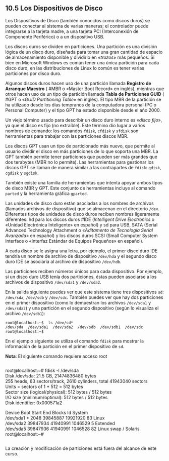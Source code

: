 ## 10.5 Los Dispositivos de Disco

Los Dispositivos de Disco (también conocidos como discos duros) se pueden conectar al sistema de varias maneras; el controlador puede integrarse a la tarjeta madre, a una tarjeta PCI (Interconexión de Componente Periférico) o a un dispositivo USB.

Los discos duros se dividen en particiones. Una partición es una división lógica de un disco duro, diseñada para tomar una gran cantidad de espacio de almacenamiento disponible y dividirlo en «_trozos_» más pequeños. Si bien en Microsoft Windows es común tener una única partición para cada disco duro, en las distribuciones de Linux lo común es tener varias particiones por disco duro.

Algunos discos duros hacen uso de una partición llamada **Registro de Arranque Maestro** ( #MBR o «Master Boot Record» en inglés), mientras que otros hacen uso de un tipo de partición llamada **Tabla de Particiones GUID** ( #GPT o «_GUID Partitioning Table_» en inglés). El tipo MBR de la partición se ha utilizado desde los días tempranos de la computadora personal (PC o Personal Computer) y el tipo GPT ha estado disponible desde el año 2000.

Un viejo término usado para describir un disco duro interno es «_disco fijo_», ya que el disco es fijo (no extraíble). Este término dio lugar a varios nombres de comando: los comandos `fdisk`, `cfdisk` y `sfdisk` son herramientas para trabajar con las particiones discos MBR.

Los discos GPT usan un tipo de particionado más nuevo, que permite al usuario dividir el disco en más particiones de lo que soporta una MBR. La GPT también permite tener particiones que pueden ser más grandes que dos terabytes (MBR no lo permite). Las herramientas para gestionar los discos GPT se llaman de manera similar a las contrapartes de `fdisk`: `gdisk`, `cgdisk` y `sgdisk`.

También existe una familia de herramientas que intenta apoyar ambos tipos de disco MBR y GPT. Este conjunto de herramientas incluye al comando `parted` y la herramienta gráfica `gparted`.

Las unidades de disco duro están asociadas a los nombres de archivos (llamados archivos de dispositivo) que se almacenan en el directorio `/dev`. Diferentes tipos de unidades de disco duros reciben nombres ligeramente diferentes: hd para los discos duros #IDE (_Intelligent Drive Electronics_ o «Unidad Electrónica Inteligente» en español) y sd para USB, SATA (Serial Advanced Technology Attachment o «_Aditamento de Tecnología Serial Avanzada_» en español) y los discos duros SCSI (Small Computer System Interface o «Interfaz Estándar de Equipos Pequeños» en español).

A cada disco se le asigna una letra, por ejemplo, el primer disco duro IDE tendría un nombre de archivo de dispositivo `/dev/hda` y el segundo disco duro IDE se asociaría al archivo de dispositivo `/dev/hdb`.

Las particiones reciben números únicos para cada dispositivo. Por ejemplo, si un disco duro USB tenía dos particiones, éstas pueden asociarse a los archivos de dispositivo `/dev/sda1` y `/dev/sda2`.

En la salida siguiente puedes ver que este sistema tiene tres dispositivos `sd`: `/dev/sda`, `/dev/sdb` y `/dev/sdc`. También puedes ver que hay dos particiones en el primer dispositivo (como lo demuestran los archivos `/dev/sda1` y `/dev/sda2`) y una partición en el segundo dispositivo (según lo visualiza el archivo `/dev/sdb1`):

```shell-session
root@localhost:~$  ls /dev/sd*                                               
/dev/sda  /dev/sda1  /dev/sda2  /dev/sdb  /dev/sdb1  /dev/sdc              
root@localhost:~$
```

En el ejemplo siguiente se utiliza el comando `fdisk` para mostrar la información de la partición en el primer dispositivo de `sd`.
>
**Nota**: El siguiente comando requiere acceso root
>```shell-session
root@localhost:~# fdisk -l /dev/sda                                             
Disk /dev/sda: 21.5 GB, 21474836480 bytes                                       
255 heads, 63 sectors/track, 2610 cylinders, total 41943040 sectors             
Units = sectors of 1 * 512 = 512 bytes                                          
Sector size (logical/physical): 512 bytes / 512 bytes                           
I/O size (minimum/optimal): 512 bytes / 512 bytes                               
Disk identifier: 0x000571a2                                                     
>                                                                                
   Device Boot      Start         End      Blocks   Id  System                  
/dev/sda1   *        2048    39845887    19921920   83  Linux                   
/dev/sda2        39847934    41940991     1046529    5  Extended                
/dev/sda5        39847936    41940991     1046528   82  Linux swap / Solaris    
root@localhost:~#
>```
La creación y modificación de particiones está fuera del alcance de este curso.

